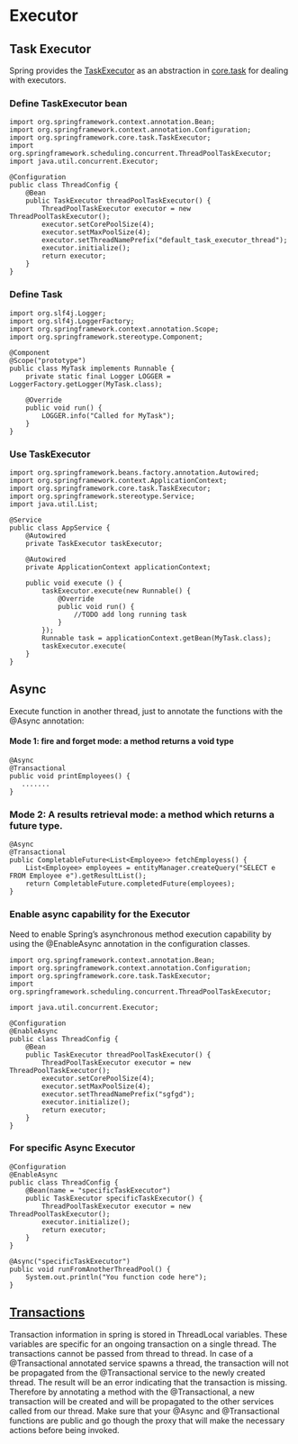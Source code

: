 # Executor

## Task Executor

Spring provides the [TaskExecutor](https://docs.spring.io/spring-framework/docs/current/javadoc-api/org/springframework/core/task/TaskExecutor.html) as an abstraction in [core.task](https://docs.spring.io/spring-framework/docs/current/javadoc-api/org/springframework/core/task/package-summary.html) for dealing with executors.

### Define TaskExecutor bean
```
import org.springframework.context.annotation.Bean;
import org.springframework.context.annotation.Configuration;
import org.springframework.core.task.TaskExecutor;
import org.springframework.scheduling.concurrent.ThreadPoolTaskExecutor;
import java.util.concurrent.Executor;

@Configuration
public class ThreadConfig {
    @Bean
    public TaskExecutor threadPoolTaskExecutor() {
        ThreadPoolTaskExecutor executor = new ThreadPoolTaskExecutor();
        executor.setCorePoolSize(4);
        executor.setMaxPoolSize(4);
        executor.setThreadNamePrefix("default_task_executor_thread");
        executor.initialize();
        return executor;
    }
}
```
### Define Task
```
import org.slf4j.Logger;
import org.slf4j.LoggerFactory;
import org.springframework.context.annotation.Scope;
import org.springframework.stereotype.Component;

@Component
@Scope("prototype")
public class MyTask implements Runnable {
    private static final Logger LOGGER = LoggerFactory.getLogger(MyTask.class);
    
    @Override
    public void run() {
        LOGGER.info("Called for MyTask");
    }
}
```

### Use TaskExecutor
```
import org.springframework.beans.factory.annotation.Autowired;
import org.springframework.context.ApplicationContext;
import org.springframework.core.task.TaskExecutor;
import org.springframework.stereotype.Service;
import java.util.List;

@Service
public class AppService {
    @Autowired
    private TaskExecutor taskExecutor;

    @Autowired
    private ApplicationContext applicationContext;
       
    public void execute () {
        taskExecutor.execute(new Runnable() {
            @Override
            public void run() {
                //TODO add long running task
            }
        });
        Runnable task = applicationContext.getBean(MyTask.class);
        taskExecutor.execute(
    }
}
```


## Async
Execute function in another thread, just to annotate the functions with the @Async annotation:

#### Mode 1: fire and forget mode: a method returns a void type
```
@Async
@Transactional
public void printEmployees() {
   .......
}
```

### Mode 2: A results retrieval mode: a method which returns a future type.
```
@Async
@Transactional
public CompletableFuture<List<Employee>> fetchEmployess() {
    List<Employee> employees = entityManager.createQuery("SELECT e FROM Employee e").getResultList();
    return CompletableFuture.completedFuture(employees);
}
```

### Enable async capability for the Executor
Need to enable Spring’s asynchronous method execution capability by using the @EnableAsync annotation in the configuration classes.
```
import org.springframework.context.annotation.Bean;
import org.springframework.context.annotation.Configuration;
import org.springframework.core.task.TaskExecutor;
import org.springframework.scheduling.concurrent.ThreadPoolTaskExecutor;
 
import java.util.concurrent.Executor;

@Configuration
@EnableAsync
public class ThreadConfig {
    @Bean
    public TaskExecutor threadPoolTaskExecutor() {
        ThreadPoolTaskExecutor executor = new ThreadPoolTaskExecutor();
        executor.setCorePoolSize(4);
        executor.setMaxPoolSize(4);
        executor.setThreadNamePrefix("sgfgd");
        executor.initialize();
        return executor;
    }
}
```

### For specific Async Executor
```
@Configuration
@EnableAsync
public class ThreadConfig {
    @Bean(name = "specificTaskExecutor")
    public TaskExecutor specificTaskExecutor() {
        ThreadPoolTaskExecutor executor = new ThreadPoolTaskExecutor();
        executor.initialize();
        return executor;
    }
}
```
```
@Async("specificTaskExecutor")
public void runFromAnotherThreadPool() {
    System.out.println("You function code here");
}
```

## [Transactions](https://docs.spring.io/spring-framework/docs/current/javadoc-api/org/springframework/transaction/annotation/Transactional.html)
Transaction information in spring is stored in ThreadLocal variables. These variables are specific for an ongoing transaction on a single thread. The transactions cannot be passed from thread to thread. In case of a @Transactional  annotated service spawns a thread, the transaction will not be propagated from the @Transactional service to the newly created thread. The result will be an error indicating that the transaction is missing. Therefore by annotating a method with the @Transactional, a new transaction will be created and will be propagated to the other services called from our thread. Make sure that your @Async and @Transactional functions are public and go though the proxy that will make the necessary actions before being invoked.


